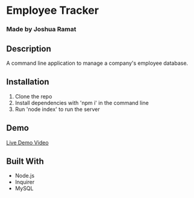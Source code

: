 # Employee Tracker
### Made by Joshua Ramat

## Description
A command line application to manage a company's employee database.

## Installation
1. Clone the repo
2. Install dependencies with 'npm i' in the command line
3. Run 'node index' to run the server

## Demo
[Live Demo Video](https://youtu.be/ot7DkWRjWrk)

## Built With
* Node.js
* Inquirer
* MySQL
